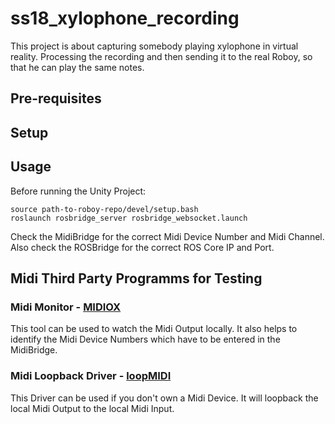 # ss18_xylophone_recording

This project is about capturing somebody playing xylophone in virtual reality. Processing the recording and then sending it to the real Roboy, so that he can play the same notes.

## Pre-requisites

## Setup

## Usage

Before running the Unity Project:
```
source path-to-roboy-repo/devel/setup.bash
roslaunch rosbridge_server rosbridge_websocket.launch
```

Check the MidiBridge for the correct Midi Device Number and Midi Channel. Also check the ROSBridge for the correct ROS Core IP and Port.

## Midi Third Party Programms for Testing

### Midi Monitor - [MIDIOX](http://www.midiox.com/)
This tool can be used to watch the Midi Output locally. It also helps to identify the Midi Device Numbers which have to be entered in the MidiBridge.

### Midi Loopback Driver - [loopMIDI](http://www.tobias-erichsen.de/software/loopmidi.html)
This Driver can be used if you don't own a Midi Device. It will loopback the local Midi Output to the local Midi Input.